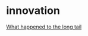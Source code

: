 # innovation

[What happened to the long tail](https://tedgioia.substack.com/p/where-did-the-long-tail-go)